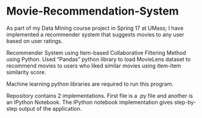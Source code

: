 # Movie-Recommendation-System
As part of my Data Mining course project in Spring 17 at UMass; I have implemented a recommender system that suggests movies to any user based on user ratings. 

Recommender System using Item-based Collaborative Filtering Method using Python. Used “Pandas” python library to load MovieLens dataset to recommend movies to users who liked similar movies using item-item similarity score.

Machine learning python libraries are required to run this program.

Repository contains 2 implementations. First file is a .py file and another is an IPython Notebook. The IPython notebook implementation gives step-by-step output of the application.
